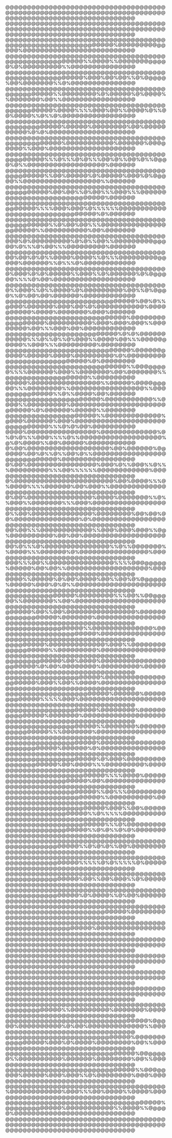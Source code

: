 @@@@@@@@@@@@@@@@@@@@@@@@@@@@@@@@@@@@@@@@@@@@@@@@@@@@@@@@@@@@@@@@@@@@@@@@@@@@@@@@@@@@@@@@@@@@@@@@@@@@@@@@
@@@@@@@@@@@@@@@@@@@@@@@@@@@@@@@@@@@@@@@@@@@@@@@@@@@@@@@@@@@@@@@@@@@@@@@@@@@@@@@@@@@@@@@@@@@@@@@@@@@@@@@@
@@@@@@@@@@@@@@@@@@@@@@@@@@@@@@@@@@@@@@@@@@@@@@@@@@@@@@@@@@@@@@%@@@@@@@@@@@@@@%@@@@@@@@@@@@@@@@@@@@@@@@@@
@@@@@@@@@@@@@@@@@@@@@@@@@@@@@@@@@@@@@@@@@@@@@@@@@@@@@@@%%@@@@%%@@@@@@@@@@@@%@%@@@@@@@@@%%@@@@@@@@@@@@@@@
@@@@@@@@@@@@@@@@@@@@@@@@@@@@@@@@@@@@@@@@@@@@@@@@@@@@@@@%@@@%@@%@@%%@%@@@@@%@@%@@@@@@@%%@%@@@@@@@@@@@@@@@
@@@@@@@@@@@@@@@@@@@@@@@@@@@@@@@@@@@@@@@@@@@@@@@@%%@@@@@@@@%@%@@@@@%@%@@@@%%@@@@@@@%@@%%@@@@@@@@@@@@@@@@@
@@@@@@@@@@@@@@@@@@@@@@@@@@@@@@@@@@@@@@@@@@@@@@@@%@@@@%%%%@@@%@@%%@@@@%@%%@@%@@@@%%@%%@%@@@@@@@@@@@@@@@@@
@@@@@@@@@@@@@@@@@@@@@@@@@@@@@@@@@@@@@@@@@@@@@@@@@@%@@@@@%@@@@@@@@%@@%@@@@@@@@@@%@%@%@@@@@@@@@@@@@@@@@@@@
@@@@@@@@@@@@@@@@@@@@@@@@@@@@@@@@@@@@@@@@@@@@@@@@@@%@@@@@@@@@@@%@@@@@@%@@@@@@@@%%@@@%@@@@@@@@@@@@@@@@@@@@
@@@@@@@@@@@@@@@@@@@@@@@@@@@@@@@@@@@@@@@@@@@@@@%%%@%%%@%@%%%@@%@%%@@%@%%@@@@%@%%@@@@@@@@@@@@@@@@@@%@@@@@@
@@@@@@@@@@@@@@@@@@@@@@@@@@@@@@@@@@@@@@@@@@@@@@%%@@%@@@@@%@%@@@@@%@@@%@%@@@@@%%@@@@@@@@@@@@@@@@@@%%@@@@@@
@@@@@@@@@@@@@@@@@@@@@@@@@@@@@@@@@@@@@@@@@@@@@@@%@@%@@%%@%@@%%%@@@%%%@@@@@@@@@@@@@@@@@@@@@@@@@@@@@%@@@@@@
@@@@@@@@@@@@@@@@@@@@@@@@@@@@@@@@@@@@@@@@@@@@%%%%@@@%@@@%@%%%%%%@@@@@@@@@@@@@@@@@@@@@@@@@@@@@@@@%@%@@@@@@
@@@@@@@@@@@@@@@@@@@@@@@@@@@@@@@@@@@@@@@@@@@@@@@%%@%@@%@@%%%@@@@@@@@@@@@@@@@@@@@@@%%@@@@@@@@@@%@@%@@@@@@@
@@@@@@@@@@@@@@@@@@@@@@@@@@@@@@@@@@@@@@@@%@%@@@@@@@@@%@%@%%@@%%@@@@@@@@@@@@@@%@%%%@%@@%%%@@@@@@@@@%@@@@@@
@@@@@@@@@@@@@@@@@@@@@@@@@@@@@@@@@@@@@@@%@@%@%@%%@@@@%@@@@%%@%%%@@@@@@@@@@@@@@%@@@@@@%%@%%%@%@@@@@@@@@@@@
@@@@@@@@@@@@@@@@@@@@@@@@@@@@@@@@@@@@@@%@@@%@%@%@@@@@%%@@@%%@%@@@@@@%@%@@@@@@%%%%@%@@%@@@@@@@@@@@@@@@@@@@
@@@@@@@@@@@@@@@@@@@@@@@@@@@@@@@@@@@@@@%%@@@%%@%%@@@@%@%@@@@@@@@@%@@%%@%@@@@%%@%@@%@@%@@@@@@%@@@@@@@@@@@@
@@@@@@@@@@@@@@@@@@@@@@@@@@@@@@%@@%@%%@@@@%@@@@@@%@@@%@@%@%@@@@@@@@@@@%@@@@@@@@@@%@@@@%@@@@@@@%@@@%@@@@@@
@@@@@@@@@@@@@@@@@@@@@@@@@@@@%@@@@@@@@@@@@@@@@@%@@@@@@@@@@%@@@%@@@%@@@%%@@@@@@@@%@@%%%@@@%@@%@@@@@@@@@@@@
@@@@@@@@@@@@@@@@@@@@@@@@@@%@%@%@@@@@@@@@@@%%%@%%@%%@%@@@%%@@@@%@@%%%@@@@@@@@@@%%@@@%%%@@@@@@@@@%@@@@@@@@
@@@@@@@@@@@@@@@@@@@@@@@@@@@@@%@@@@@@@@@@@%@@@@@%@@@@%@@@@@@@@@%@%@@@@@@@@@@@@@@@@@@@@@@@@@@@@%@%@@@@@@@@
@@@@@@@@@@@@@@@@@@@@@@@@@@@@%%@@@@@@@@%%%%@@@@@@%@@@%%@@@@@@@%@@%@@@@@@@%%@@@@@@@@@@@@@@@@@@@%%@@@@@@@@@
@@@@@%@@@@@@@@@@@@@@@@%%@@@@@%@@@@@@@@@%%%@@@@@@@@%%@@@@@@@@@@@@@@@@@%%@@@@@@@@@@@@@@%%@%%@@@@%@@%@@@@@@
@@@@@@@@@@@@@@@@@@@@@@%@@@@@@@@@@@%%@@@@%%@@@@@@@@@%@@@@@@@@@@@@@@@@@@@@@@@@@@@@%@%@@@@@@%@@@@@%%@@@@@@@
@@@@@@@@@@@@@@@@@@@@@%%@@@@@@@@@@@@@%@@@@%@@@@@@%@@@%@@@@@@@@@@@@@@@@@@@@@@@@@@@@@@@%%%@%@%@@%@@@@@@@@@@
@@@@%@@@@@@@@@@@@@@@@%@@@@@@@@@@@@@%@%@%@%%%@@@%%%%@%%@@@@@@@@@@@@@@@@@@@%@%@%@@@@%%@@%@@@@@%@@@@@@@@@@@
@%@@%@@@@@@@@@@@@@@@@@@@%@@%@@@@@@%@@@@@@%@@%@%%@%%@@%@%%@@@@@@@@@@@@@@@@@@@@@@@@@@@@@%@@@@@@@@@@@@@@@@@
@%@@%@@@@@@@@@@@@@@@@%@@@%@%%@@@%%@%%%@@@@@@@@@%%%@@%%%%%%@@@@@@@@@@@@%@@@@@@@@@@@@@@@@@@@@@@@@@@@@@@@@@
@%@@@@@@@@@@@@@@@@@@@@@@@%@@%@@@@%%%@%@@@@%%%%@@@@@@%@@%@@@%%@@@@@@@@@@@@@@@@@@@@@@@@@@@@@@@@@@@@@@@@@@@
@%@@%@@@@@@@@@@@@@@@%@@@@%@@@@@@@%%@%%@@@%%@@@@@@@%%%@@@%@@@@@@@@@@@@@@@@@@@@@@@@@@@@@@@@@@@@@@@@@@@@@@@
@%%@@%@@@@@@@@@@@@@@%@@@@@@@@%@@%@@%@@%@@@@@@@@@@@@@@@%@%@@@@@@@@@@@@@@@@@@@@@@@@@@@@@@@@@@@@@@@@@@@@@@@
@@%@@%%%@@@@@@@@@@@@%%@@@%@@@%@@@%%@@%@@@@@@@@@@%@@%@@%@@@@@@@@@@@@@@@@@@@@@@@@@@@@@@@@@@@@@@@@@@@@@@@@@
@@%@%%%@%@@@@@@@@@@@@@@@%%@%%@@@@@@@%%@@@@%%%@@@@@@%@%@@@@@@@@@@@@@@@@%@@@@@@@@@@@@@@@@@@@@@@@@@@@@@@@@@
@@@%%%@@%%@@@@@@@@@@@@@@@%%%%@@@@@@@@%@@@@@%@@%@@%%@@@@@@@@@@@@@@@@@@@%@@@@@@@@@@@@@@@@@@@@@@@@@@@@@@@@@
@@@@%%@@@@@%@%@@%@@@@%@@%%@@%@%@@@@@@%@@@@@%@@@%@%@%%@@@@@@@@@@@@@@@@@@@@@@@@@@@@@@@@@@@@@@@@@@@@@@@@@@@
@@@@@@@@@@@@@@@@%@@@@@@@@%%%@@%%@@@@@@@%%@@@@@@@%%@@%@@@@@@@@@@@@@@@@@@@@@@@@@@@@@@@@@@@@@@@@@@@@@@@@@@@
@@@@@@%@@%%@@%@@@@@@@@@@@@@@@@%@@@@@@@@@@@@@@@@@@%@@@@@@@%@@@@@@@@@@@@@@@@@@@@@@@@@@@@@@@@@@@@@@@@@@@@@@
@@@@@@@@@@@@@@@@@@%%@@@@@@@@@@@@@@%@@@@@@@@@@@@@@@@@@@@@@@%@@@@@@@@@@@@@@@@@@@@@@@@@@@@@@@@@@@@@@@@@@@@@
@@@@@@@@@%@@@@@@@@@@@@@%@@@%%@@@@@@@@@@@@@@@@@@%%@@@@@@@@@%@@@@@@@@@@@@@@@@@@@@@@@@@@@@@@@@@@@@@@@@@@@@@
@@@@@@@@@@@@@%@@%@@@@%@@@@@@@@@@@@@@@@@@@@@@%@%@@%@@@@@@@@%@@@@@@@@@%@@@@@@@@@@@@@@@@@@@@@@@@@@@@@@@@@@@
@@@@@@@@@@@@@@@@@@@@@@%@@@@@@@@@@@@@@@@@@@@@%@@@%%@@%%@@@@%@@@@@@@@@@@@@@@@@@@@@@@@@@@@@@@@@@@@@@@@@@@@@
@@@@@@@@@@@@@@@@@@@@@@@@%@@@@@@%@@@@@@@@@@@@@%%%%%@@@%@@@@@@@@@@@@@@@@@@@@@@@@@@@@@@@@@@@@@@@@@@@@@@@@@@
@@@@@@@@@@@@@@@@@@@@@%@@@@@@@@%@@@@@@@@@@@@@@@%@@@@@@@%@@@@@@@@@@@@@@@@@@@@@@@@@@@@@@@@@@@@@@@@@@@@@@@@@
@@@@@@@@@@@@@@@@@@@@@%%@@@@@@@%@@@@@@@@@@@@@@@@%%%@@@@@@@%@@@@@@@@@@@@@@@@@@@@@@@@@@@@@@@@@@@@@@@@@@@@@@
@@@@@@@@@@@@@@@@@@@@@%@@@@@@@@@@@@@@@@@@@@@@@@@@@%@@@@@@%@%@@@@@@@@@@@@@@@@@@@@@@@@@@@@@@@@@@@@@@@@@@@@@
@@@@@@@@@@@@@@@@@@@@@%@%@@@%@@@@@@@@@@@@@@@@@@@@@%@@%@@@@%%%@@@@@@@@@%@@@@@@@@@@@@@@@@@@@@@@@@@@@@@@@@@@
@@@@@@@@@@@@@@@@@@@@@@@%%%%@@@@%@@@@@@@@@@@@@@@@@@@@@@@@%@@%@@@@@@@@@@@@@@@@@@@@@@@@@@@@@@@@@@@@@@@@@@@@
@@@@@@@@@@@@@@@@@@@@@%%@@%%%@@@@@@@@@@@@@@@@@@@@@@@@@@@@@@@%%@@@@@@@@@@%@@@@@@@@@@@@@@@@@@@@@@@@@@@@@@@@
@@@@@@@@@@@@@@@@@@@@@@@%@@@%%@@%@@@@@@@@@@@@@@@@@@@@@@@@%%@%%%%%@@@@@@@@@@@@@@@@@@@@@@@@@@@@@@@@@@@@@@@@
@@@@@@@@@@@@@@@@@@@@@@@%%%@%@@@@@@@@@@@@@@@@@@@@@@@@@@@@%%@%@%%@%@%@@@@@@@@@@@@@@@@@@@@@@@@@@@@@@@@@@@@@
@@@@@@@@@@@@@@@@@@@@@@@@@@@@@@@@@@@@@@@@@@@@@@@@@@@@@@%%@%@%@%%@@%@@@@@@@@@@@@@@@@@@@@@@@@@@@@@@@@@@@@@@
@@@@@@@@@@@@@@@@@@@@@@@@@@@@@@@@@@@@@@@@@@@@@@@@@@@@@@%%%%%@%@%%%%%@%@@@@@@@@@@@@@@@@@@@@@@@@@@@@@@@@@@@
@@@@@@@@@@@@@@@@@@@@@@@@@@@@@@@@@@@@@@@@@@@@@@@@@@@@@@%@@%%@@%@@@%%@%@@@@@@@@@@@@@@@@@@@@@@@@@@@@@@@@@@@
@@@@@@@@@@@@@@@@@@@@@@@@@@@@@@@@@@@@@@@@@@@@@@@@@@@@@@%@%@@@@%%@%@@%@@@@@@@@@@@@@@@@@@@@@@@@@@@@@@@@@@@@
@@@@@@@@@@@@@@@@@@@@@@@@@@@@@@@@@@@@@@@@@@@@@@@@@@@@@@@@@@@@@@@@@%@@@@@@@@@@@@@@@@@@@@@@@@@@@@@@@@@@@@@@
@@@@@@@@@@@@@@@@@@@@@@@@@@@@@@@@@@@@@@@@@@@@@@@@@@@@@@@@@%@@@@@@@@@@@@@@@@@@@@@@@@@@@@@@@@@@@@@@@@@@@@@@
@@@@@@@@@@@@@@@@@@@@@@@@@@@@@@@@@@@@@@@@@@@@@@@@@@@@@@@@@@@@@@@@@@@@@@@@@@@@@@@@@@@@@@@@@@@@@@@@@@@@@@@@
@@@@@@@@@@@@@@@@@@@@@@@@@@@@@@@@@@@@@@@@@@@@@@@@@@@@@@@@@@@@@@@@@@@@@@@@@@@@@@@@@@@@@@@@@@@@@@@@@@@@@@@@
@@@@@@@@@@@@@@@@@@@@@@@@@@@@@@@@@@@@@@@@@@@@@@@@@@@@@@@@@@@@@@@@@@@@@@@@@@@@@@@@@@@@@@@@@@@@@@@@@@@@@@@@
@@@@@@@@@@@@@@@@@@@@@@@@@@@@@@@@@@@@@@@@@@@@@@@@@@@@@@@@@@@@@@@@@@@@@@@@@@@@@@@@@@@@@@@@@@@@@@@@@@@@@@@@
@@@@@@@@@@@@@@@@@@@@@@@@@@@@@@@@@@@@@@@@@@@@@@@@@@%%@@@@@@@@@%@@@@@@@%@@@@@@@@@@@@@@@@@@@@@@@@@@@@@@@@@@
@@@@@@@@@@@@@@@@@@@@@@@@@@@@@@@@@%@@@@@%@@@@@@@@@@%@%@@%@@@@@@@@@@@@@%%@@@@@@@@@@@@@@@@@@@@@@@@@@@@@@@@@
@@@@@@@@@@@@@@@@@@@@@@@@@@@@@%@@@@@@@@@@@@@@@@%@@@%@%@@@@%@@@@@@@@%@@%%@@@@@@@@@@@@@@@@@@@@@@@@@@@@@@@@@
@@@@@@@@@@@@@@@@@@@@@@@@@@@@@@%@@@@@@@%%@@@@@@@@@@%@@@@@@%@@@@@@@@%@@%%@@@@@@@@@@@@@@@@@@@@@@@@@@@@@@@@@
@@@@@@@@@@@@@@@@@@@@@@@@@@@@@@%%@@@@@@@@%@@@@@%@@@%@@@%%@%@@@@@@@@%@@@%@@@@@@@@@@@@@@@@@@@@@@@@@@@@@@@@@
@@@@@@@@@@@@@@@@@@@@@@@@@@@@@@@@@@@@@%@@@@@@@@@@@@%@@@%%%@@%@@@@%%@@@@%@@@@@@@@@@@@@@@@@@@@@@@@@@@@@@@@@
@@@@@@@@@@@@@@@@@@@@@@@@@@@@@@@@@@@@%@@@@@@@@@@@@@%@@@@@@@@@@@%%@@@@%%@@@@@%@@@@@@@@@@@@@@@@@@@@@@@@@@@@
@@@@@@@@@@@@@@@@@@@@@@@@@@@@@@@@@@@@@@@@@@@@@@@@@@@@@@@@@@@@@@@@@@@@@@@@@@@@@@@@@@@@@@@@@@@@@@@@@@@@@@@@
